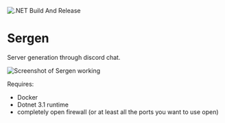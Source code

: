![.NET Build And Release](https://github.com/tomhobson/Sergen/workflows/.NET%20Build%20And%20Release/badge.svg)

# Sergen
Server generation through discord chat.

![Screenshot of Sergen working](https://github.com/tomhobson/Sergen/blob/master/screenshots/screenshot.png) <!-- .element height="50%" width="50%" -->

Requires:
* Docker
* Dotnet 3.1 runtime
* completely open firewall (or at least all the ports you want to use open)
